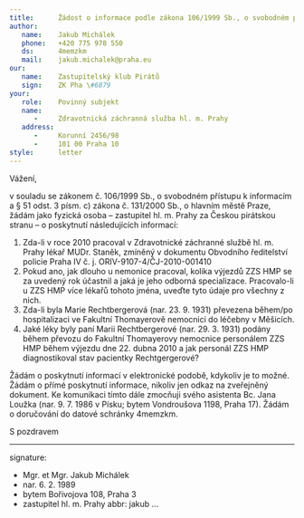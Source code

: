 ```yaml
---
title:      Žádost o informace podle zákona 106/1999 Sb., o svobodném přístupu k informacím
author:
   name:    Jakub Michálek
   phone:   +420 775 978 550
   ds:      4memzkm
   mail:    jakub.michalek@praha.eu
our:
   name:    Zastupitelský klub Pirátů
   sign:    ZK Pha \#6879
your:
   role:    Povinný subjekt
   name:    
      -     Zdravotnická záchranná služba hl. m. Prahy
   address:
      -     Korunní 2456/98
      -     101 00 Praha 10
style:      letter
---
```


Vážení,

v souladu se zákonem č. 106/1999 Sb., o svobodném přístupu k informacím a § 51 odst. 3 písm. c) zákona č. 131/2000 Sb., o hlavním městě Praze, žádám jako fyzická osoba – zastupitel hl. m. Prahy za Českou pirátskou stranu – o poskytnutí následujících informací:

1. Zda-li v roce 2010 pracoval v Zdravotnické záchranné službě hl. m. Prahy lékař MUDr. Staněk, zmíněný v dokumentu Obvodního ředitelství policie Praha IV č. j. ORIV-9107-4/ČJ-2010-001410
2. Pokud ano, jak dlouho u nemonice pracoval, kolika výjezdů ZZS HMP se za uvedený rok účastnil a jaká je jeho odborná specializace. Pracovalo-li u ZZS HMP více lékařů tohoto jména, uveďte tyto údaje pro všechny z nich.
2. Zda-li byla Marie Rechtbergerová (nar. 23. 9. 1931) převezena během/po hospitalizaci ve Fakultní Thomayerově nemocnici do léčebny v Měšicích.
3. Jaké léky byly paní Marii Rechtbergerové (nar. 29. 3. 1931) podány během převozu do Fakultní Thomayerovy nemocnice personálem ZZS HMP během výjezdu dne 22. dubna 2010 a jak personál ZZS HMP diagnostikoval stav pacientky Rechtgergerové? 

Žádám o poskytnutí informací v elektronické podobě, kdykoliv je to možné. Žádám o přímé poskytnutí informace, nikoliv jen odkaz na zveřejněný dokument. Ke komunikaci tímto dále zmocňuji svého asistenta Bc. Jana Loužka (nar. 9. 7. 1986 v Písku; bytem Vondroušova 1198, Praha 17). Žádám o doručování do datové schránky 4memzkm.

S pozdravem

---
signature: 
  - Mgr. et Mgr. Jakub Michálek
  - nar. 6. 2. 1989
  - bytem Bořivojova 108, Praha 3
  - zastupitel hl. m. Prahy
abbr:       jakub
...
